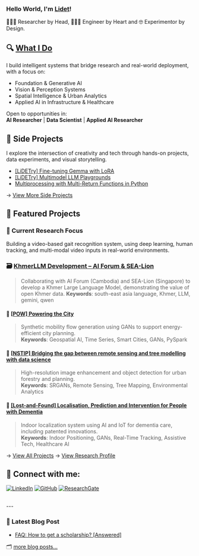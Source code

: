 ### Hello World, I'm [Lidet](https://www.linkedin.com/in/seanglidet-yean/)!

<!--[![Website](https://img.shields.io/website?label=codeSTACKr.com&style=for-the-badge&url=https%3A%2F%2Fcodestackr.com)](https://codestackr.com)
[![Twitter Follow](https://img.shields.io/twitter/follow/codeSTACKr?color=1DA1F2&logo=twitter&style=for-the-badge)](https://twitter.com/intent/follow?original_referer=https%3A%2F%2Fgithub.com%2FcodeSTACKr&screen_name=codeSTACKr)-->

 👩🏻‍🔬 Researcher by Head,  👩🏻‍💻 Engineer by Heart and 🤓 Experimentor by Design.

## 🔍 [What I Do](aboutme/profolio_resume.md)

I build intelligent systems that bridge research and real-world deployment, with a focus on:

- Foundation & Generative AI
- Vision & Perception Systems
- Spatial Intelligence & Urban Analytics
- Applied AI in Infrastructure & Healthcare

Open to opportunities in:  
**AI Researcher**  |  **Data Scientist** | **Applied AI Researcher**

## 🧵 Side Projects
I explore the intersection of creativity and tech through hands-on projects, data experiments, and visual storytelling.  
* [[LiDETry] Fine-tuning Gemma with LoRA](https://github.com/yslidet/LiDETry_Gemma)
* [[LiDETry] Multimodel LLM Playgrounds](https://github.com/yslidet/lidetry-llm-playground-streamlit)
* [Multiprocessing with Multi-Return Functions in Python](https://github.com/yslidet/Python-MultiProcess-MultiInput)

→ [View More Side Projects](doc/projects/main_hobbies.md)

## 📂 Featured Projects

### 🔬 Current Research Focus
Building a video-based gait recognition system, using deep learning, human tracking, and multi-modal video inputs in real-world environments.

### 🗃️ [KhmerLLM Development – AI Forum & SEA-Lion](https://www.aiforumcambodia.org/publications/ai-insights-no-14-2025-machine-translation-bridging-khmer-language-and-large-language-models-llms/)
> Collaborating with AI Forum (Cambodia) and SEA-Lion (Singapore) to develop a Khmer Large Language Model, demonstrating the value of open Khmer data.
**Keywords**: south-east asia language, Khmer, LLM, gemini, qwen


#### 🔌 [[POW] Powering the City](https://fcl.ethz.ch/people/researchers/seanglidet-yean.html?fbclid=IwAR1wDjPe69UlKY8F9w44ZVuqZS2nfffaCWjzf_Ru1_YGR4FtFBkZjH9XZtE)
> Synthetic mobility flow generation using GANs to support energy-efficient city planning.  
**Keywords**: Geospatial AI, Time Series, Smart Cities, GANs, PySpark

#### 🌿 [[NSTIP] Bridging the gap between remote sensing and tree modelling with data science]([projects/nstip/README.md](https://www.landcareresearch.co.nz/discover-our-research/land/land-and-soil-resources/bridging-the-gap-between-remote-sensing-and-tree-modelling-with-data-science/))
> High-resolution image enhancement and object detection for urban forestry and planning.  
**Keywords**: SRGANs, Remote Sensing, Tree Mapping, Environmental Analytics

#### 🧭 [[Lost-and-Found] Localisation, Prediction and Intervention for People with Dementia](experience/lost-and-found.md)
> Indoor localization system using AI and IoT for dementia care, including patented innovations.  
**Keywords**: Indoor Positioning, GANs, Real-Time Tracking, Assistive Tech, Healthcare AI


→ [View All Projects](doc/experience/prefession_experience.md)
→ [View Research Profile](https://www.researchgate.net/profile/Seanglidet-Yean)



## 💬 Connect with me:

[![LinkedIn](https://img.shields.io/badge/LinkedIn-blue?style=flat&logo=linkedin&logoColor=white)](https://www.linkedin.com/in/seanglidet-yean/) [![GitHub](https://img.shields.io/badge/GitHub-000?style=flat&logo=github&logoColor=white)](https://github.com/yslidet) [![ResearchGate](https://img.shields.io/badge/ResearchGate-00CCBB?style=flat&logo=researchgate&logoColor=white)](https://www.researchgate.net/profile/Seanglidet-Yean)


<br />
---

### 📇 Latest Blog Post

<!-- BLOG-POST-LIST:START -->
- [FAQ: How to get a scholarship? [Answered]](https://lidetys.medium.com/faq-how-to-get-a-scholarship-answered-55f273ba52f7?source=rss-10bc395427ba------2)
<!-- BLOG-POST-LIST:END -->

🗂 [more blog posts...](https://lidetys.medium.com)

<!--
<details>
  <summary>GitHub Stats</summary>

  <img align="left" alt="codeSTACKr's GitHub Stats" src="https://github-readme-stats.codestackr.vercel.app/api?username=yslidet&show_icons=true&hide_border=true" />

</details>
-->
